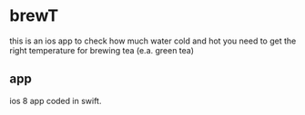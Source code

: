 # brewT

this is an ios app to check how much water cold and hot you need to get the right temperature for brewing tea (e.a. green tea)

## app
ios 8 app coded in swift.
